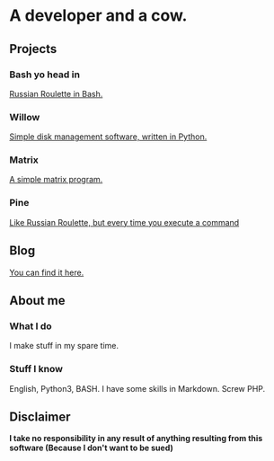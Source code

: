 # A developer and a cow.

## Projects

### Bash yo head in
[Russian Roulette in Bash.](https://thycowlord.github.io/roulette)

### Willow
[Simple disk management software, written in Python. ](https://thycowlord.github.io/willow)

### Matrix
[A simple matrix program.](https://thycowlord.github.io/matrix)

### Pine
[Like Russian Roulette, but every time you execute a command](https://thycowlord.github.io/pine)

## Blog
[You can find it here.](https://thycowlord.github.io/blog)

## About me

### What I do
I make stuff in my spare time.

### Stuff I know
English, Python3, BASH. I have some skills in Markdown. Screw PHP. 



## Disclaimer

__I take no responsibility in any result of anything resulting from this software (Because I don't want to be sued)__
